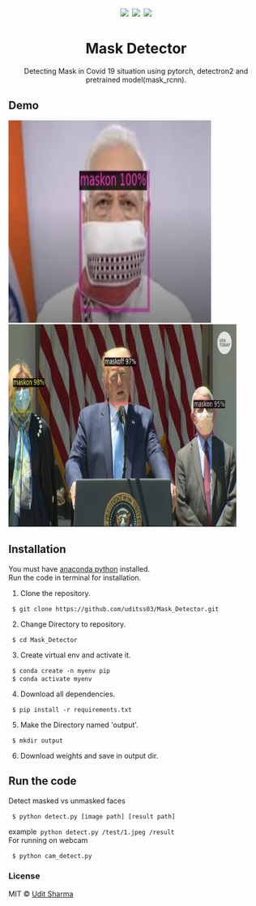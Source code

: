 <h1 align="center"><img src=https://img.shields.io/github/repo-size/uditss03/Mask_Detector> <img src=https://img.shields.io/badge/python-v3.6+-blue.svg> <img src=https://img.shields.io/github/license/uditss03/Mask_Detector></h1>

<h1 align="center"> Mask Detector</h1>

<p align="center">Detecting Mask in Covid 19 situation using pytorch, detectron2 and pretrained model(mask_rcnn).</p>

## Demo

<img src="https://github.com/uditss03/Mask_Detector/blob/master/result/result_4.jpeg?raw=true" width="400" height="400"> <img src="https://github.com/uditss03/Mask_Detector/blob/master/result/result_3.jpg?raw=true" width="450" height="400">
 
## Installation
You must have <a href="https://www.anaconda.com/">anaconda python</a> installed.<br>
Run the code in terminal for installation.
1. Clone the repository.
```
 $ git clone https://github.com/uditss03/Mask_Detector.git
 ```
2. Change Directory to repository.
```
 $ cd Mask_Detector
```
3. Create virtual env and activate it.
``` 
 $ conda create -n myenv pip
 $ conda activate myenv
```
4. Download all dependencies.
```
 $ pip install -r requirements.txt
```
5. Make the Directory named 'output'.
```
 $ mkdir output
```
6. Download weights and save in output dir.

## Run the code

Detect masked vs unmasked faces
```
 $ python detect.py [image path] [result path]
```
 example``` python detect.py /test/1.jpeg /result```<br>
For running on webcam
```
 $ python cam_detect.py
 ```
 ### License
 MIT © [Udit Sharma](https://github.com/uditss03/Mask_Detector/blob/master/LICENSE)
